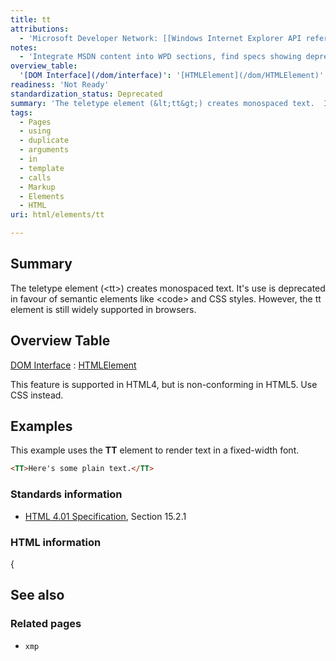 ```yaml
---
title: tt
attributions:
  - 'Microsoft Developer Network: [[Windows Internet Explorer API reference](http://msdn.microsoft.com/en-us/library/ie/hh828809%28v=vs.85%29.aspx) Article]'
notes:
  - 'Integrate MSDN content into WPD sections, find specs showing deprecated status, create live example comparing deprecated and recommended ways to create monospaced text'
overview_table:
  '[DOM Interface](/dom/interface)': '[HTMLElement](/dom/HTMLElement)'
readiness: 'Not Ready'
standardization_status: Deprecated
summary: 'The teletype element (&lt;tt&gt;) creates monospaced text.  It''s use is deprecated in favour of semantic elements like &lt;code&gt; and CSS styles.  However, the tt element is still widely supported in browsers.'
tags:
  - Pages
  - using
  - duplicate
  - arguments
  - in
  - template
  - calls
  - Markup
  - Elements
  - HTML
uri: html/elements/tt

---
```

## Summary

The teletype element (&lt;tt&gt;) creates monospaced text. It's use is deprecated in favour of semantic elements like &lt;code&gt; and CSS styles. However, the tt element is still widely supported in browsers.

## Overview Table

[DOM Interface](/dom/interface)
:   [HTMLElement](/dom/HTMLElement)

This feature is supported in HTML4, but is non-conforming in HTML5. Use CSS instead.

## Examples

This example uses the **TT** element to render text in a fixed-width font.

``` html
<TT>Here's some plain text.</TT>
```

### Standards information

-   [HTML 4.01 Specification](http://go.microsoft.com/fwlink/p/?linkid=25320), Section 15.2.1

### HTML information

{

## See also

### Related pages

-   `xmp`
